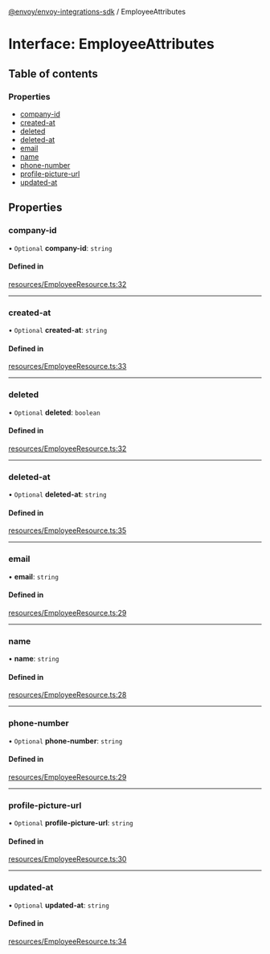 [@envoy/envoy-integrations-sdk](../README.md) / EmployeeAttributes

# Interface: EmployeeAttributes

## Table of contents

### Properties

- [company-id](employeeattributes.md#company-id)
- [created-at](employeeattributes.md#created-at)
- [deleted](employeeattributes.md#deleted)
- [deleted-at](employeeattributes.md#deleted-at)
- [email](employeeattributes.md#email)
- [name](employeeattributes.md#name)
- [phone-number](employeeattributes.md#phone-number)
- [profile-picture-url](employeeattributes.md#profile-picture-url)
- [updated-at](employeeattributes.md#updated-at)

## Properties

### company-id

• `Optional` **company-id**: `string`

#### Defined in

[resources/EmployeeResource.ts:32](https://github.com/envoy/envoy-integrations-sdk-nodejs/blob/b26deae/src/resources/EmployeeResource.ts#L32)

___

### created-at

• `Optional` **created-at**: `string`

#### Defined in

[resources/EmployeeResource.ts:33](https://github.com/envoy/envoy-integrations-sdk-nodejs/blob/b26deae/src/resources/EmployeeResource.ts#L33)

___

### deleted

• `Optional` **deleted**: `boolean`

#### Defined in

[resources/EmployeeResource.ts:32](https://github.com/envoy/envoy-integrations-sdk-nodejs/blob/b26deae/src/resources/EmployeeResource.ts#L32)

___

### deleted-at

• `Optional` **deleted-at**: `string`

#### Defined in

[resources/EmployeeResource.ts:35](https://github.com/envoy/envoy-integrations-sdk-nodejs/blob/b26deae/src/resources/EmployeeResource.ts#L35)

___

### email

• **email**: `string`

#### Defined in

[resources/EmployeeResource.ts:29](https://github.com/envoy/envoy-integrations-sdk-nodejs/blob/b26deae/src/resources/EmployeeResource.ts#L29)

___

### name

• **name**: `string`

#### Defined in

[resources/EmployeeResource.ts:28](https://github.com/envoy/envoy-integrations-sdk-nodejs/blob/b26deae/src/resources/EmployeeResource.ts#L28)

___

### phone-number

• `Optional` **phone-number**: `string`

#### Defined in

[resources/EmployeeResource.ts:29](https://github.com/envoy/envoy-integrations-sdk-nodejs/blob/b26deae/src/resources/EmployeeResource.ts#L29)

___

### profile-picture-url

• `Optional` **profile-picture-url**: `string`

#### Defined in

[resources/EmployeeResource.ts:30](https://github.com/envoy/envoy-integrations-sdk-nodejs/blob/b26deae/src/resources/EmployeeResource.ts#L30)

___

### updated-at

• `Optional` **updated-at**: `string`

#### Defined in

[resources/EmployeeResource.ts:34](https://github.com/envoy/envoy-integrations-sdk-nodejs/blob/b26deae/src/resources/EmployeeResource.ts#L34)
